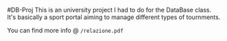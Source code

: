 #DB-Proj
This is an university project I had to do for the DataBase class.   
It's basically a sport portal aiming to manage different types of tournments.   

You can find more info @ `/relazione.pdf`   


